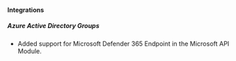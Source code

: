 
#### Integrations

##### Azure Active Directory Groups

- Added support for Microsoft Defender 365 Endpoint in the Microsoft API Module.
